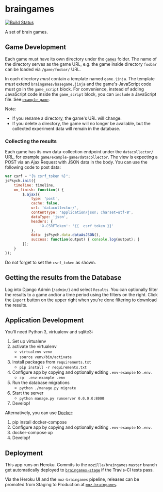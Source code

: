 # braingames

[![Build Status](https://img.shields.io/travis/mozilla/braingames/master.svg)](https://travis-ci.org/mozilla/braingames)

A set of brain games.

## Game Development

Each game must have its own directory under the [`games`](games/) folder. The
name of the directory serves as the game URL, e.g. the game inside directory
`foobar` can be loaded via `/game/foobar/` URL.

In each directory *must* contain a template named `game.jinja`. The template
*must* extend `braingames/basegame.jinja` and the game's JavaScript code must
go in the `game_script` block. For convenience, instead of adding JavaScript code
inside the `game_script` block, you can `include` a JavaScript file.
See [`example-game`](games/example_game/game.jinja).

Note:
 - If you rename a directory, the game's URL will change.
 - If you delete a directory, the game will no longer be available, but the collected
   experiment data will remain in the database.

### Collecting the results

Each game has its own data-collection endpoint under the `datacollector/` URL,
for example `game/example-game/datacollector`. The view is expecting a POST via
an Ajax Request with JSON data in the body. You can use the following code to
post data:

```javascript
var csrf = "{% csrf_token %}";
jsPsych.init({
    timeline: timeline,
    on_finish: function() {
        $.ajax({
            type: 'post',
            cache: false,
            url: 'datacollector/',
            contentType: 'application/json; charset=utf-8',
            dataType: 'json',
            headers: {
                'X-CSRFToken': '{{  csrf_token }}'
            },
            data: jsPsych.data.dataAsJSON(),
            success: function(output) { console.log(output); }
        });
    }
});
```

Do not forget to set the `csrf_token` as shown.

## Getting the results from the Database

Log into Django Admin (`/admin/`) and select `Results`. You can optionally
filter the results to a game and/or a time period using the filters on the
right. Click the `Export` button on the upper right when you're done filtering
to download the results.

## Application Development

You'll need Python 3, virtualenv and sqlite3:

 1. Set up virtualenv
 2. activate the virtualenv
    - `virtualenv venv`
    - `source venv/bin/activate`
 3. Install packages from `requirements.txt`
    - `pip install -r requirements.txt`
 4. Configure app by copying and optionally editing `.env-example` to `.env`.
    - `cp  .env-example .env`
 5. Run the database migrations
    - `python ./manage.py migrate`
 6. Start the server
    - `python manage.py runserver 0.0.0.0:8000`
 7. Develop!

Alternatively, you can use [Docker](http://docker.com/):

 1. pip install docker-compose
 2. Configure app by copying and optionally editing `.env-example` to `.env`.
 3. docker-compose up
 4. Develop!


## Deployment

This app runs on Heroku. Commits to the `mozilla/braingames` `master` branch get
automatically deployed
to [`braingames-stage`](https://bg-stage.herokuapp.com/) if the
Travis-CI tests pass.

Via the Heroku UI and the `moz-braingames` pipeline, releases can be promoted
from Staging to Production
at [`moz-braingames`](https://moz-braingames.herokuapp.com).
